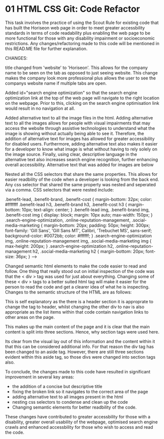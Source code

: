 # 01 HTML CSS Git: Code Refactor

This task involves the practice of using the Scout Rule for existing code that has built the Horiseon web page in order to meet greater accessbility standards in terms of code readability plus enabling the web page to be more functional for those with any disability impairment or socioeconomic restrictions. Any changes/refactoring made to this code will be mentioned in this READ.ME file for further explanation. 

CHANGES:

title changed from 'website' to 'Horiseon'.
This allows for the company name to be seen on the tab as opposed to just seeing website. This change makes the company look more professional plus allows the user to see the companys website name if multiple tabs are open. 


Added id="search engine optimization" so that the search engine optimization link at the top of the web page will navigate to the right location on the webpage. Prior to this, clicking on the search engine optimisation link would result in no navigation at all. 


Added alternative text to all the image files in the html. Adding alternative text to all the images allows for people with visual impairments that may access the website through assistive technologies to understand what the image is showing without actually being able to see it. Therefore, the addition of alternative text for images has allowed for greater accessibility for disabled users. Furthermore, adding alternative text also makes it easier for a developer to know what image is what without having to rely solely on the image source. Finally, using clear, descriptive language in the alternative text also increases search engine recognition, further enhancing overall accessibility. 
Alternative text that was added for images are below
<!--<img src="./assets/images/search-engine-optimization.jpg" alt="notepad in office setting illustrating search engine optimization avenues"
<img src="./assets/images/online-reputation-management.jpg" alt="person on laptop with screen that illustrates reputation management through various graphs" 
<img src="./assets/images/social-media-marketing.jpg" alt="office professionals sitting around a desk that has various images relative to social media jargon such as 'like', 'share', 'tweet'."
<img src="./assets/images/lead-generation.png" alt="A wheel translating into a dollar sign to symbolise lead generation"
<img src="./assets/images/brand-awareness.png" alt="a light bulb over the face of a person to symbolise brand awareness"
<img src="./assets/images/cost-management.png" alt="a wheel translating into dollar signs to symbolise cost management"-->


Nested all the CSS selectors that share the same properties. This allows for easier readbility of the code when a developer is looking from the back end. Any css selector that shared the same property was nested and seperated via a comma. CSS selectors that were nested include:
<!-->.benefit-lead, .benefit-brand, .benefit-cost  {
    margin-bottom: 32px;
    color: #fffffff

.benefit-lead h3, .benefit-brand h3, .benefit-cost h3  {
    margin-bottom: 10px;
    text-align: center;
}

.benefit-lead img, .benefit-brand img, .benefit-cost img   {
    display: block;
    margin: 10px auto;
    max-width: 150px;
}

.search-engine-optimization, .online-reputation-management, .social-media-marketing {
    margin-bottom: 20px;
    padding: 50px;
    height: 300px;
    font-family: 'Gill Sans', 'Gill Sans MT', Calibri, 'Trebuchet MS', sans-serif;
    background-color: #0072bb;
    color: #ffffff;
}

.search-engine-optimization img, .online-reputation-management img, .social-media-marketing img {
    max-height: 200px;
}

.search-engine-optimization h2, .online-reputation-management h2, .social-media-marketing h2  {
    margin-bottom: 20px;
    font-size: 36px;
} 
-->


Changed semantic html elements to make the code easier to read and follow. One thing that really stood out on initial inspection of the code was that the < div > tag was used for just about everything. Changing some of these < div > tags to a better suited html tag will make it easier for the person to read the code and get a clearer idea of what he is inspecting. Changes to the semantic structure of the HTML are as follows:
 <!--Changed div to header, changed header > h1 > div to header > h1 > nav-->
 This is self explanatory as the there is a header section it is approprate to change the tag to header, whilst changing the other div to nav is also appropriate as the list items within that code contain navigation links to other areas on the page. 

<!--Changed all the divs within <div class="content" into a section tag-->
This makes up the main content of the page and it is clear that the main content is split into three sections. Hence, why section tags were used here. 

<!--Changed div tag to <aside class = "benefit" and all the divs within that aside tag are changed to section tags-->
Its clear from the visual lay out of this information and the content within it that this can be considered additional info. For that reason the div tag has been changed to an aside tag. However, there are still three sections evident within this aside tag, so those divs were changed into section tags also. 



To conclude, the changes made to this code have resulted in significant improvement in several key areas:
* the addition of a concise but descriptive title
* fixing the broken link so it navigates to the correct area of the page
* adding alternative text to all images present in the html
* nesting css selectors to condense and clean up the code
* Changing semantic elements for better readbility of the code. 

These changes have contributed to greater accessbility for those with a disability, greater overall usability of the webpage, optimised search engine crawls and enhanced accessbility for those who wish to access and read the code. 



